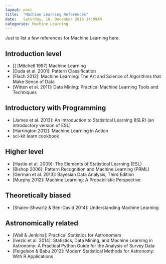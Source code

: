 ```yaml
---
layout: post
title:  "Machine Learning References"
date:   Saturday, 10. December 2016 14:09AM
categories: Machine Learning
---
```


Just to list a few references for Machine Learning here.

## Introduction level

- [] \[Mitchell 1997] Machine Learning
- [Duda et al. 2001]: Pattern Classification
- [Flach 2012]: Machine Learning: The Art and Science of Algorithms that Make Sence of Data
- [Witten et al. 2011]: Data Mining: Practical Machine Learning Tools and Techniques

## Introductory with Programming
- [James et al. 2013]: An Introduction to Statistical Learning (ISLR) (an introductory version of ESL)
- [Harrington 2012]: Machine Learning in Action
- sci-kit learn cookbook

## Higher level
- [Hastie et al. 2009]: The Elements of Statistical Learning (ESL)
- [Bishop 2006]: Pattern Recognition and Machine Learning (PRML)
- [German et al. 2013]: Bayesian Data Analysis, Third Edition
- [Murphy 2012]: Machine Learning: A Probabilistic Perspective

## Theoretically biased

- [Shalev-Shwartz & Ben-David 2014]: Understanding Machine Learning


## Astronomically related
- [Wall & Jenkins]: Practical Statistics for Astronomers
- [Ivezic et al. 2014]: Statistics, Data Mining, and Machine Learning in Astronomy: A Practical Python Guide for the Analysis of Survey Data
- [Feigelson & Babu 2012]: Modern Statistical Methods for Astronomy: With R Applications
